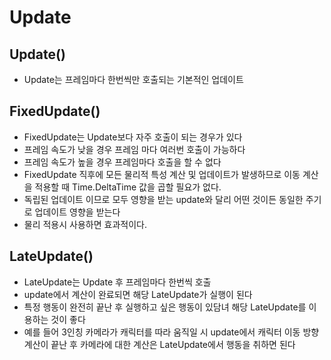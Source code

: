 # Update

## Update()
- Update는 프레임마다 한번씩만 호출되는 기본적인 업데이트

## FixedUpdate()
- FixedUpdate는 Update보다 자주 호출이 되는 경우가 있다
- 프레임 속도가 낮을 경우 프레임 마다 여러번 호출이 가능하다
- 프레임 속도가 높을 경우 프레임마다 호출을 할 수 없다
- FixedUpdate 직후에 모든 물리적 특성 계산 및 업데이트가 발생하므로 이동 계산을 적용할 때 Time.DeltaTime 값을 곱할 필요가 없다.
- 독립된 업데이트 이므로 모두 영향을 받는 update와 달리 어떤 것이든 동일한 주기로 업데이트 영향을 받는다
- 물리 적용시 사용하면 효과적이다.

## LateUpdate()
- LateUpdate는 Update 후 프레임마다 한번씩 호출
- update에서 계산이 완료되면 해당 LateUpdate가 실행이 된다
- 특정 행동이 완전히 끝난 후 실행하고 싶은 행동이 있담녀 해당 LateUpdate를 이용하는 것이 좋다
- 예를 들어 3인칭 카메라가 캐릭터를 따라 움직일 시 update에서 캐릭터 이동 방향 계산이 끝난 후 카메라에 대한 계산은 LateUpdate에서 행동을 취하면 된다